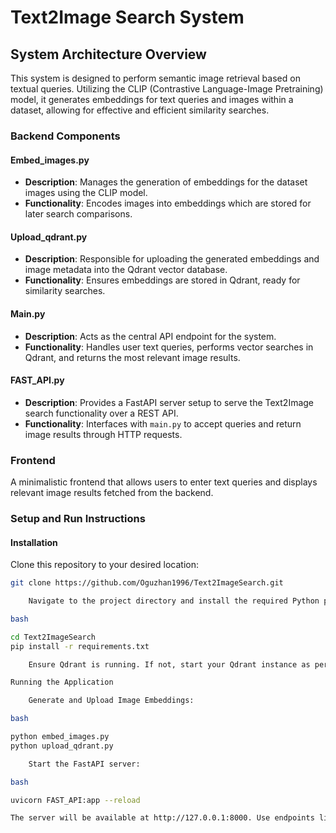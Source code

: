 # Text2Image Search System

## System Architecture Overview

This system is designed to perform semantic image retrieval based on textual queries. Utilizing the CLIP (Contrastive Language-Image Pretraining) model, it generates embeddings for text queries and images within a dataset, allowing for effective and efficient similarity searches.

### Backend Components

#### Embed_images.py

- **Description**: Manages the generation of embeddings for the dataset images using the CLIP model.
- **Functionality**: Encodes images into embeddings which are stored for later search comparisons.

#### Upload_qdrant.py

- **Description**: Responsible for uploading the generated embeddings and image metadata into the Qdrant vector database.
- **Functionality**: Ensures embeddings are stored in Qdrant, ready for similarity searches.

#### Main.py

- **Description**: Acts as the central API endpoint for the system.
- **Functionality**: Handles user text queries, performs vector searches in Qdrant, and returns the most relevant image results.

#### FAST_API.py

- **Description**: Provides a FastAPI server setup to serve the Text2Image search functionality over a REST API.
- **Functionality**: Interfaces with `main.py` to accept queries and return image results through HTTP requests.

### Frontend

A minimalistic frontend that allows users to enter text queries and displays relevant image results fetched from the backend.

### Setup and Run Instructions

#### Installation

Clone this repository to your desired location:

```bash
git clone https://github.com/Oguzhan1996/Text2ImageSearch.git

    Navigate to the project directory and install the required Python packages:

bash

cd Text2ImageSearch
pip install -r requirements.txt

    Ensure Qdrant is running. If not, start your Qdrant instance as per the official documentation.

Running the Application

    Generate and Upload Image Embeddings:

bash

python embed_images.py
python upload_qdrant.py

    Start the FastAPI server:

bash

uvicorn FAST_API:app --reload

The server will be available at http://127.0.0.1:8000. Use endpoints like /search/?query=<your-query> to perform searches.
